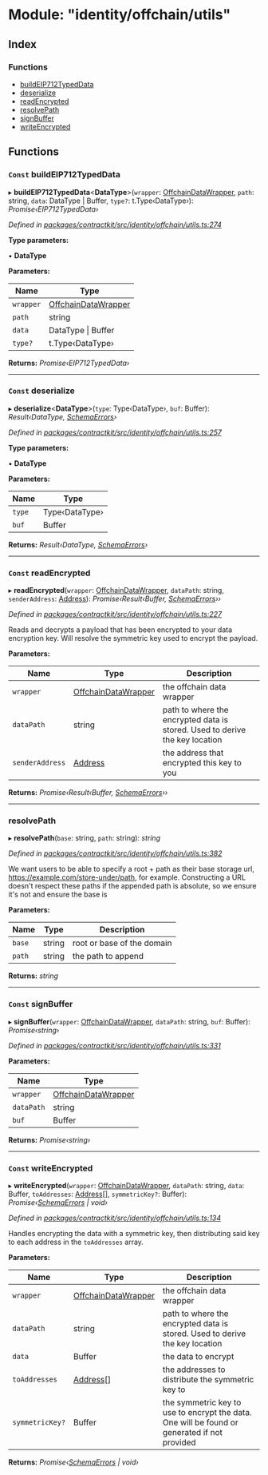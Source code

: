 # Module: "identity/offchain/utils"

## Index

### Functions

* [buildEIP712TypedData](_identity_offchain_utils_.md#const-buildeip712typeddata)
* [deserialize](_identity_offchain_utils_.md#const-deserialize)
* [readEncrypted](_identity_offchain_utils_.md#const-readencrypted)
* [resolvePath](_identity_offchain_utils_.md#resolvepath)
* [signBuffer](_identity_offchain_utils_.md#const-signbuffer)
* [writeEncrypted](_identity_offchain_utils_.md#const-writeencrypted)

## Functions

### `Const` buildEIP712TypedData

▸ **buildEIP712TypedData**<**DataType**>(`wrapper`: [OffchainDataWrapper](../classes/_identity_offchain_data_wrapper_.offchaindatawrapper.md), `path`: string, `data`: DataType | Buffer, `type?`: t.Type‹DataType›): *Promise‹EIP712TypedData›*

*Defined in [packages/contractkit/src/identity/offchain/utils.ts:274](https://github.com/celo-org/celo-monorepo/blob/master/packages/contractkit/src/identity/offchain/utils.ts#L274)*

**Type parameters:**

▪ **DataType**

**Parameters:**

Name | Type |
------ | ------ |
`wrapper` | [OffchainDataWrapper](../classes/_identity_offchain_data_wrapper_.offchaindatawrapper.md) |
`path` | string |
`data` | DataType &#124; Buffer |
`type?` | t.Type‹DataType› |

**Returns:** *Promise‹EIP712TypedData›*

___

### `Const` deserialize

▸ **deserialize**<**DataType**>(`type`: Type‹DataType›, `buf`: Buffer): *Result‹DataType, [SchemaErrors](_identity_offchain_accessors_errors_.md#schemaerrors)›*

*Defined in [packages/contractkit/src/identity/offchain/utils.ts:257](https://github.com/celo-org/celo-monorepo/blob/master/packages/contractkit/src/identity/offchain/utils.ts#L257)*

**Type parameters:**

▪ **DataType**

**Parameters:**

Name | Type |
------ | ------ |
`type` | Type‹DataType› |
`buf` | Buffer |

**Returns:** *Result‹DataType, [SchemaErrors](_identity_offchain_accessors_errors_.md#schemaerrors)›*

___

### `Const` readEncrypted

▸ **readEncrypted**(`wrapper`: [OffchainDataWrapper](../classes/_identity_offchain_data_wrapper_.offchaindatawrapper.md), `dataPath`: string, `senderAddress`: [Address](_base_.md#address)): *Promise‹Result‹Buffer, [SchemaErrors](_identity_offchain_accessors_errors_.md#schemaerrors)››*

*Defined in [packages/contractkit/src/identity/offchain/utils.ts:227](https://github.com/celo-org/celo-monorepo/blob/master/packages/contractkit/src/identity/offchain/utils.ts#L227)*

Reads and decrypts a payload that has been encrypted to your data encryption key. Will
resolve the symmetric key used to encrypt the payload.

**Parameters:**

Name | Type | Description |
------ | ------ | ------ |
`wrapper` | [OffchainDataWrapper](../classes/_identity_offchain_data_wrapper_.offchaindatawrapper.md) | the offchain data wrapper |
`dataPath` | string | path to where the encrypted data is stored. Used to derive the key location |
`senderAddress` | [Address](_base_.md#address) | the address that encrypted this key to you  |

**Returns:** *Promise‹Result‹Buffer, [SchemaErrors](_identity_offchain_accessors_errors_.md#schemaerrors)››*

___

###  resolvePath

▸ **resolvePath**(`base`: string, `path`: string): *string*

*Defined in [packages/contractkit/src/identity/offchain/utils.ts:382](https://github.com/celo-org/celo-monorepo/blob/master/packages/contractkit/src/identity/offchain/utils.ts#L382)*

We want users to be able to specify a root + path as their base
storage url, https://example.com/store-under/path, for example. Constructing
a URL doesn't respect these paths if the appended path is absolute, so we ensure
it's not and ensure the base is

**Parameters:**

Name | Type | Description |
------ | ------ | ------ |
`base` | string | root or base of the domain |
`path` | string | the path to append  |

**Returns:** *string*

___

### `Const` signBuffer

▸ **signBuffer**(`wrapper`: [OffchainDataWrapper](../classes/_identity_offchain_data_wrapper_.offchaindatawrapper.md), `dataPath`: string, `buf`: Buffer): *Promise‹string›*

*Defined in [packages/contractkit/src/identity/offchain/utils.ts:331](https://github.com/celo-org/celo-monorepo/blob/master/packages/contractkit/src/identity/offchain/utils.ts#L331)*

**Parameters:**

Name | Type |
------ | ------ |
`wrapper` | [OffchainDataWrapper](../classes/_identity_offchain_data_wrapper_.offchaindatawrapper.md) |
`dataPath` | string |
`buf` | Buffer |

**Returns:** *Promise‹string›*

___

### `Const` writeEncrypted

▸ **writeEncrypted**(`wrapper`: [OffchainDataWrapper](../classes/_identity_offchain_data_wrapper_.offchaindatawrapper.md), `dataPath`: string, `data`: Buffer, `toAddresses`: [Address](_base_.md#address)[], `symmetricKey?`: Buffer): *Promise‹[SchemaErrors](_identity_offchain_accessors_errors_.md#schemaerrors) | void›*

*Defined in [packages/contractkit/src/identity/offchain/utils.ts:134](https://github.com/celo-org/celo-monorepo/blob/master/packages/contractkit/src/identity/offchain/utils.ts#L134)*

Handles encrypting the data with a symmetric key, then distributing said key to each address
in the `toAddresses` array.

**Parameters:**

Name | Type | Description |
------ | ------ | ------ |
`wrapper` | [OffchainDataWrapper](../classes/_identity_offchain_data_wrapper_.offchaindatawrapper.md) | the offchain data wrapper |
`dataPath` | string | path to where the encrypted data is stored. Used to derive the key location |
`data` | Buffer | the data to encrypt |
`toAddresses` | [Address](_base_.md#address)[] | the addresses to distribute the symmetric key to |
`symmetricKey?` | Buffer | the symmetric key to use to encrypt the data. One will be found or generated if not provided  |

**Returns:** *Promise‹[SchemaErrors](_identity_offchain_accessors_errors_.md#schemaerrors) | void›*

